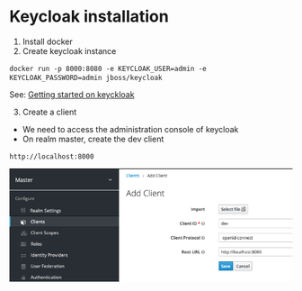 # Keycloak installation
1) Install docker
2) Create keycloak instance

```shell script
docker run -p 8000:8080 -e KEYCLOAK_USER=admin -e KEYCLOAK_PASSWORD=admin jboss/keycloak 
```
See: [Getting started on keyckloak](https://www.keycloak.org/getting-started/getting-started-docker)

3) Create a client
- We need to access the administration console of keycloak
- On realm master, create the dev client
```
http://localhost:8000
```

![Creation of dev client](../keycloak/client-dev.png)